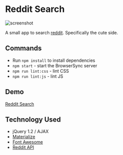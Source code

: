 # Reddit Search

![screenshot](http://i.imgur.com/8RCiY2X.png)

A small app to search [reddit](reddit.com). Specifically the cute side.

## Commands
* Run `npm install` to install dependencies
* `npm start` - start the BrowserSync server
* `npm run lint:css` - lint CSS
* `npm run lint:js` - lint JS

## Demo

[Reddit Search](https://zmcdaniel.github.io/reddit-search/)

## Technology Used
* jQuery 1.2 / AJAX
* [Materialize](http://materializecss.com/)
* [Font Awesome](fontawesome.io)
* [Reddit API](https://www.reddit.com/dev/api/#GET_search)
